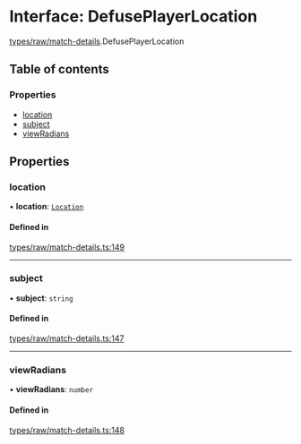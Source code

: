 # Interface: DefusePlayerLocation

[types/raw/match-details](../modules/types_raw_match_details.md).DefusePlayerLocation

## Table of contents

### Properties

- [location](types_raw_match_details.DefusePlayerLocation.md#location)
- [subject](types_raw_match_details.DefusePlayerLocation.md#subject)
- [viewRadians](types_raw_match_details.DefusePlayerLocation.md#viewradians)

## Properties

### location

• **location**: [`Location`](types_raw_match_details.Location.md)

#### Defined in

[types/raw/match-details.ts:149](https://github.com/jameslinimk/unofficial-valorant-api/blob/317491a/package/src/types/raw/match-details.ts#L149)

___

### subject

• **subject**: `string`

#### Defined in

[types/raw/match-details.ts:147](https://github.com/jameslinimk/unofficial-valorant-api/blob/317491a/package/src/types/raw/match-details.ts#L147)

___

### viewRadians

• **viewRadians**: `number`

#### Defined in

[types/raw/match-details.ts:148](https://github.com/jameslinimk/unofficial-valorant-api/blob/317491a/package/src/types/raw/match-details.ts#L148)
